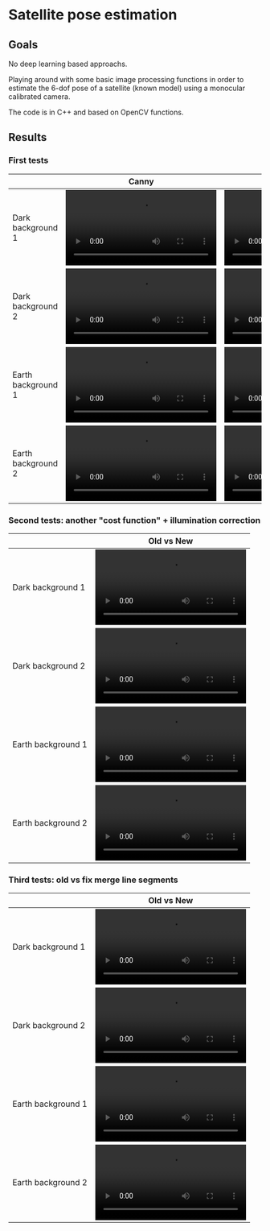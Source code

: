 # Satellite pose estimation

## Goals

No deep learning based approachs.

Playing around with some basic image processing functions in order to estimate the 6-dof pose of a satellite (known model) using a monocular calibrated camera.

The code is in C++ and based on OpenCV functions.

## Results

### First tests

<!-- |   | Canny | Poses |
|---|---|---|
| Dark background 1 | <video controls src="Results/Dark_background/Canny_Dark_background_1_video4.mp4"></video> | <video controls src="Results/Dark_background/Poses_Dark_background_1_video4.mp4"></video> |
| Dark background 2 | <video controls src="Results/Dark_background/Canny_Dark_background_2_video6.mp4"></video> | <video controls src="Results/Dark_background/Poses_Dark_background_2_video6.mp4"></video> |
| Earth background 1 | <video controls src="Results/Earth_background/Canny_Earth_background_1_video2.mp4"></video> | <video controls src="Results/Earth_background/Poses_Earth_background_1_video2.mp4"></video> |
| Earth background 2 | <video controls src="Results/Earth_background/Canny_Earth_background_2_video5.mp4"></video> | <video controls src="Results/Earth_background/Poses_Earth_background_2_video5.mp4"></video> | -->


|   | Canny | Poses |
|---|---|---|
| Dark background 1 | <video controls src="https://github.com/user-attachments/assets/767a5991-d9e9-4aec-b2b7-2894d09dd526"></video> | <video controls src="https://github.com/user-attachments/assets/0ddf9356-31f4-4fb6-bf75-406c37abd5b1"></video> |
| Dark background 2 | <video controls src="https://github.com/user-attachments/assets/fec9b982-2c7b-4cb4-9441-736692ea2529"></video> | <video controls src="https://github.com/user-attachments/assets/3eedd59f-0c80-4210-965c-5a75e8b54ff0"></video> |
| Earth background 1 | <video controls src="https://github.com/user-attachments/assets/08014431-fecc-4ca5-a93f-6811a043e130"></video> | <video controls src="https://github.com/user-attachments/assets/06a88f3a-1191-4847-8702-5b410639a6aa"></video> |
| Earth background 2 | <video controls src="https://github.com/user-attachments/assets/38373ecb-3aee-43fd-a163-523cf2232b1a"></video> | <video controls src="https://github.com/user-attachments/assets/c9674f13-1f93-4fe1-888f-0ec092c12cf9"></video> |

### Second tests: another "cost function" + illumination correction

<!-- |   | Old vs New |
|---|---|
| Dark background 1 | <video controls src="Results/Dark_background/Poses_Dark_background_3_video4.mp4"></video> |
| Dark background 2 | <video controls src="Results/Dark_background/Poses_Dark_background_4_video6.mp4"></video> |
| Earth background 1 | <video controls src="Results/Earth_background/Poses_Earth_background_3_video2.mp4"></video> |
| Earth background 2 | <video controls src="Results/Earth_background/Poses_Earth_background_4_video5.mp4"></video> | -->

|   | Old vs New |
|---|---|
| Dark background 1 | <video controls src="https://github.com/user-attachments/assets/152ed986-c7e4-4036-8ace-8a28d45af314"></video> |
| Dark background 2 | <video controls src="https://github.com/user-attachments/assets/df0caf30-a24e-4285-a8ed-0588e66aec8f"></video> |
| Earth background 1 | <video controls src="https://github.com/user-attachments/assets/c61cb47e-008f-4b36-9668-e6d341022219"></video> |
| Earth background 2 | <video controls src="https://github.com/user-attachments/assets/829195f2-7822-4cae-9128-81421f53db5e"></video> |

### Third tests: old vs fix merge line segments

<!-- |   | Old vs New |
|---|---|
| Dark background 1 | <video controls src="Results/Dark_background/Poses_Dark_background_5_video4.mp4"></video> |
| Dark background 2 | <video controls src="Results/Dark_background/Poses_Dark_background_6_video6.mp4"></video> |
| Earth background 1 | <video controls src="Results/Earth_background/Poses_Earth_background_5_video2.mp4"></video> |
| Earth background 2 | <video controls src="Results/Earth_background/Poses_Earth_background_6_video5.mp4"></video> | -->

|   | Old vs New |
|---|---|
| Dark background 1 | <video controls src="https://github.com/user-attachments/assets/7d20ff76-904a-43f3-aff4-8624338a667d"></video> |
| Dark background 2 | <video controls src="https://github.com/user-attachments/assets/be09ff78-919b-4006-b4ae-5da59b8b755c"></video> |
| Earth background 1 | <video controls src="https://github.com/user-attachments/assets/1ac61e0d-908d-4be0-b167-2b73189e6ca4"></video> |
| Earth background 2 | <video controls src="https://github.com/user-attachments/assets/d726c376-1307-4541-9022-9b372bdccb9a"></video> |